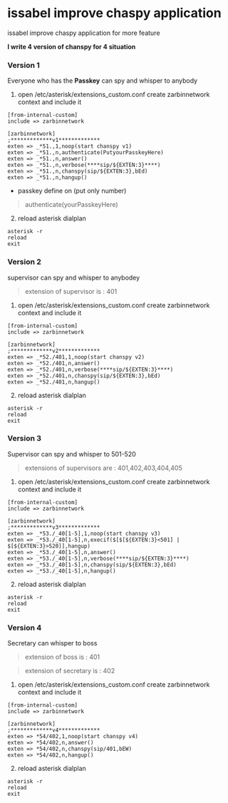 # issabel improve chaspy application
issabel improve chaspy application for more feature

**I write 4 version of chanspy for 4 situation**

### Version 1
Everyone who has the **Passkey** can spy and whisper to anybody

1. open /etc/asterisk/extensions_custom.conf create zarbinnetwork context and include it
```
[from-internal-custom]
include => zarbinnetwork

[zarbinnetwork]
;*************v1*************
exten => _*51.,1,noop(start chanspy v1)
exten => _*51.,n,authenticate(PutyourPasskeyHere)
exten => _*51.,n,answer()
exten => _*51.,n,verbose(****sip/${EXTEN:3}****)
exten => _*51.,n,chanspy(sip/${EXTEN:3},bEd)
exten => _*51.,n,hangup()
```
- passkey define on (put only number) 
> authenticate(yourPasskeyHere)

2. reload asterisk dialplan
```
asterisk -r
reload
exit
```
### Version 2
supervisor can spy and whisper to anybodey
> extension of supervisor is : 401

1. open /etc/asterisk/extensions_custom.conf create zarbinnetwork context and include it
```
[from-internal-custom]
include => zarbinnetwork

[zarbinnetwork]
;*************v2*************
exten => _*52./401,1,noop(start chanspy v2)
exten => _*52./401,n,answer()
exten => _*52./401,n,verbose(****sip/${EXTEN:3}****)
exten => _*52./401,n,chanspy(sip/${EXTEN:3},bEd)
exten => _*52./401,n,hangup()
```
2. reload asterisk dialplan
```
asterisk -r
reload
exit
```
### Version 3
Supervisor can spy and whisper to 501-520
> extensions of supervisors are : 401,402,403,404,405


1. open /etc/asterisk/extensions_custom.conf create zarbinnetwork context and include it
```
[from-internal-custom]
include => zarbinnetwork

[zarbinnetwork]
;*************v3*************
exten => _*53./_40[1-5],1,noop(start chanspy v3)
exten => _*53./_40[1-5],n,execif($[$[${EXTEN:3}<501] | $[${EXTEN:3}>520]],hangup)
exten => _*53./_40[1-5],n,answer()
exten => _*53./_40[1-5],n,verbose(****sip/${EXTEN:3}****)
exten => _*53./_40[1-5],n,chanspy(sip/${EXTEN:3},bEd)
exten => _*53./_40[1-5],n,hangup()
```
2. reload asterisk dialplan
```
asterisk -r
reload
exit
```
### Version 4
Secretary can whisper to boss
> extension of boss is : 401 

> extension of secretary is : 402

1. open /etc/asterisk/extensions_custom.conf create zarbinnetwork context and include it
```
[from-internal-custom]
include => zarbinnetwork

[zarbinnetwork]
;*************v4*************
exten => *54/402,1,noop(start chanspy v4)
exten => *54/402,n,answer()
exten => *54/402,n,chanspy(sip/401,bEW)
exten => *54/402,n,hangup()
```
2. reload asterisk dialplan
```
asterisk -r
reload
exit
```
